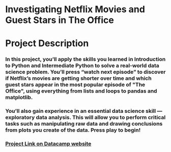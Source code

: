 # Investigating Netflix Movies and Guest Stars in The Office 

# Project Description
### In this project, you’ll apply the skills you learned in Introduction to Python and Intermediate Python to solve a real-world data science problem. You’ll press “watch next episode” to discover if Netflix’s movies are getting shorter over time and which guest stars appear in the most popular episode of "The Office", using everything from lists and loops to pandas and matplotlib.

### You’ll also gain experience in an essential data science skill — exploratory data analysis. This will allow you to perform critical tasks such as manipulating raw data and drawing conclusions from plots you create of the data. Press play to begin!

### [Project Link on Datacamp website](https://app.datacamp.com/learn/projects/entertainment-data)

